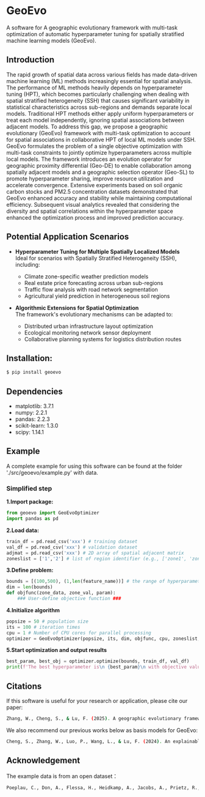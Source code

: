 # GeoEvo
A software for A geographic evolutionary framework with multi-task optimization of automatic hyperparameter tuning for spatially stratified machine learning models (GeoEvo).

## Introduction
The rapid growth of spatial data across various fields has made data-driven machine learning (ML) methods increasingly essential for spatial analysis. The performance of ML methods heavily depends on hyperparameter tuning (HPT), which becomes particularly challenging when dealing with spatial stratified heterogeneity (SSH) that causes significant variability in statistical characteristics across sub-regions and demands separate local models. Traditional HPT methods either apply uniform hyperparameters or treat each model independently, ignoring spatial associations between adjacent models. To address this gap, we propose a geographic evolutionary (GeoEvo) framework with multi-task optimization to account for spatial associations in collaborative HPT of local ML models under SSH. GeoEvo formulates the problem of a single objective optimization with multi-task constraints to jointly optimize hyperparameters across multiple local models. The framework introduces an evolution operator for geographic proximity differential (Geo-DE) to enable collaboration among spatially adjacent models and a geographic selection operator (Geo-SL) to promote hyperparameter sharing, improve resource utilization and accelerate convergence. Extensive experiments based on soil organic carbon stocks and PM2.5 concentration datasets demonstrated that GeoEvo enhanced accuracy and stability while maintaining computational efficiency. Subsequent visual analytics revealed that considering the diversity and spatial correlations within the hyperparameter space enhanced the optimization process and improved prediction accuracy.

## Potential Application Scenarios
- **Hyperparameter Tuning for Multiple Spatially Localized Models**  
  Ideal for scenarios with Spatially Stratified Heterogeneity (SSH), including:  
  - Climate zone-specific weather prediction models  
  - Real estate price forecasting across urban sub-regions  
  - Traffic flow analysis with road network segmentation  
  - Agricultural yield prediction in heterogeneous soil regions  

- **Algorithmic Extensions for Spatial Optimization**  
  The framework's evolutionary mechanisms can be adapted to:  
  - Distributed urban infrastructure layout optimization  
  - Ecological monitoring network sensor deployment  
  - Collaborative planning systems for logistics distribution routes  

## Installation:
```bash
$ pip install geoevo
```

## Dependencies
- matplotlib: 3.7.1
- numpy: 2.2.1
- pandas: 2.2.3
- scikit-learn: 1.3.0
- scipy: 1.14.1

## Example
A complete example for using this software can be found at the folder './src/geoevo/example.py' with data.
### Simplified step
**1.Import package:**
```python
from geoevo import GeoEvoOptimizer
import pandas as pd
```
**2.Load data:**
```python
train_df = pd.read_csv('xxx') # training dataset
val_df = pd.read_csv('xxx') # validation dataset
adjmat = pd.read_csv('xxx') # 2D array of spatial adjacent matrix
zoneslist = ['1','2'] # list of region identifier (e.g., ['zone1', 'zone2'])
```
**3.Define problem:**
```python
bounds = [(100,500), (1,len(feature_name))] # the range of hyperparameters
dim = len(bounds)
def objfunc(zone_data, zone_val, param):
    ### User-define objective function ###
```
**4.Initialize algorithm**
```python
popsize = 50 # population size
its = 100 # iteration times
cpu = 1 # Number of CPU cores for parallel processing
optimizer = GeoEvoOptimizer(popsize, its, dim, objfunc, cpu, zoneslist, adjmat, True)
```
**5.Start optimization and output results**
```python
best_param, best_obj = optimizer.optimize(bounds, train_df, val_df)
print(f'The best hyperparameter is\n {best_param}\n with objective value\n {best_obj}')
```

## Citations
If this software is useful for your research or application, please cite our paper:
```bash
Zhang, W., Cheng, S., & Lu, F. (2025). A geographic evolutionary framework with multi-task optimization of automatic hyperparameter tuning for spatially stratified machine learning models. International Journal of Geographical Information Science, 1–24. https://doi.org/10.1080/13658816.2025.2502769
```
We also recommend our previous works below as basis models for GeoEvo:
```bash
Cheng, S., Zhang, W., Luo, P., Wang, L., & Lu, F. (2024). An explainable spatial interpolation method considering spatial stratified heterogeneity. International Journal of Geographical Information Science, 39(3), 600–626. https://doi.org/10.1080/13658816.2024.2426067
```

## Acknowledgement
The example data is from an open dataset：
```bash
Poeplau, C., Don, A., Flessa, H., Heidkamp, A., Jacobs, A., Prietz, R., 2020. Erste Bodenzustandserhebung Landwirtschaft – Kerndatensatz. https://doi.org/10.3220/DATA20200203151139
```
